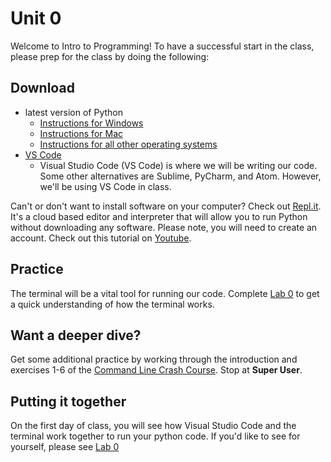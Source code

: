 # <a id="unit-0"></a>Unit 0
Welcome to Intro to Programming! To have a successful start in the class, please prep for the class by doing the following:

## Download
- latest version of Python
  - [Instructions for Windows](https://github.com/PdxCodeGuild/IntroToProgramming/tree/master/documentation/python_windows.md)
  - [Instructions for Mac](https://github.com/PdxCodeGuild/IntroToProgramming/tree/master/documentation/python_mac.md)
  - [Instructions for all other operating systems](https://realpython.com/installing-python/)
- [VS Code](https://code.visualstudio.com/download)
  - Visual Studio Code (VS Code) is where we will be writing our code. Some other alternatives are Sublime, PyCharm, and Atom. However, we'll be using VS Code in class.

Can't or don't want to install software on your computer? Check out [Repl.it](repl.it). It's a cloud based editor and interpreter that will allow you to run Python without downloading any software. Please note, you will need to create an account. Check out this tutorial on [Youtube](https://www.youtube.com/watch?v=GSAf97ROes4).


## Practice
The terminal will be a vital tool for running our code. Complete [Lab 0](https://github.com/PdxCodeGuild/IntroToProgramming/blob/master/labs/lab00-newfolder.md) to get a quick understanding of how the terminal works.

## Want a deeper dive?

Get some additional practice by working through the introduction and exercises 1-6 of the [Command Line Crash Course](https://www.vikingcodeschool.com/web-development-basics/a-command-line-crash-course). Stop at **Super User**.

## Putting it together

On the first day of class, you will see how Visual Studio Code and the terminal work together to run your python code. If you'd like to see for yourself, please see [Lab 0](https://github.com/PdxCodeGuild/IntroToProgramming/blob/master/labs/lab00-interpreter.md)
